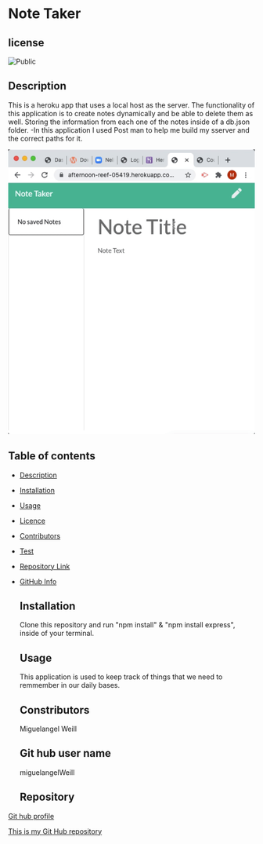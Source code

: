 # Note Taker

## license

![Public](https://img.shields.io/badge/license-Public-blue)

## Description

This is a heroku app that uses a local host as the server. The functionality of this application is to create notes dynamically and be able to delete them as well. Storing the information from each one of the notes inside of a db.json folder. -In this application I used Post man to help me build my sserver and the correct paths for it.

![Image of generator](./public/assets/video/notetakergif.gif)

## Table of contents

- [Description](#Description)
- [Installation](#Installation)
- [Usage](#Usage)
- [Licence](#License)
- [Contributors](#Contributors)
- [Test](#Test)
- [Repository Link](#Repository)
- [GitHub Info](#GitHub)

  ## Installation

  Clone this repository and run "npm install" & "npm install express", inside of your terminal.

  ## Usage

  This application is used to keep track of things that we need to remmember in our daily bases.

  ## Constributors

  Miguelangel Weill
  
  ## Git hub user name

  miguelangelWeill

  ## Repository

[Git hub profile](https://api.github.com/users/Miguelangelweill)

[This is my Git Hub repository](https://github.com/Miguelangelweill)
